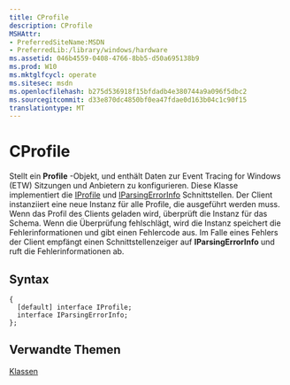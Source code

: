 ```yaml
---
title: CProfile
description: CProfile
MSHAttr:
- PreferredSiteName:MSDN
- PreferredLib:/library/windows/hardware
ms.assetid: 046b4559-0408-4766-8bb5-d50a695138b9
ms.prod: W10
ms.mktglfcycl: operate
ms.sitesec: msdn
ms.openlocfilehash: b275d536918f15bfdadb4e380744a9a096f5dbc2
ms.sourcegitcommit: d33e870dc4850bf0ea47fdae0d163b04c1c90f15
translationtype: MT
---
```

# <a name="cprofile"></a>CProfile


Stellt ein **Profile** -Objekt, und enthält Daten zur Event Tracing for Windows (ETW) Sitzungen und Anbietern zu konfigurieren. Diese Klasse implementiert die [IProfile](iprofile.md) und [IParsingErrorInfo](iparsingerrorinfo.md) Schnittstellen. Der Client instanziiert eine neue Instanz für alle Profile, die ausgeführt werden muss. Wenn das Profil des Clients geladen wird, überprüft die Instanz für das Schema. Wenn die Überprüfung fehlschlägt, wird die Instanz speichert die Fehlerinformationen und gibt einen Fehlercode aus. Im Falle eines Fehlers der Client empfängt einen Schnittstellenzeiger auf **IParsingErrorInfo** und ruft die Fehlerinformationen ab.

## <a name="syntax"></a>Syntax


``` syntax
{
  [default] interface IProfile;
  interface IParsingErrorInfo;
};
```

## <a name="related-topics"></a>Verwandte Themen


[Klassen](classes.md)

 

 







